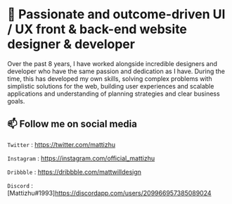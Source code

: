# 👋 Passionate and outcome-driven UI / UX front & back-end website designer & developer
Over the past 8 years, I have worked alongside incredible designers and developer who have the same passion and dedication as I have. During the time, this has developed my own skills, solving complex problems with simplistic solutions for the web, building user experiences and scalable applications and understanding of planning strategies and clear business goals.

## 📫 Follow me on social media

`Twitter` : <https://twitter.com/mattizhu>

`Instagram` : <https://instagram.com/official_mattizhu>

`Dribbble` : <https://dribbble.com/mattwilldesign>

`Discord` : [Mattizhu#1993]<https://discordapp.com/users/209966957385089024>
